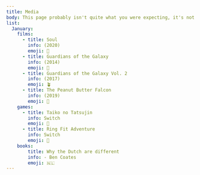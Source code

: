```yaml
---
title: Media
body: This page probably isn't quite what you were expecting, it's not portfolio of any photography of graphic design but rather a list of the different type of media I have consumed over the year. The inspiration comes from one of my good friends and old colleague, Ben Farr.
list: 
  January: 
    films:
      - title: Soul 
        info: (2020) 
        emoji: 🎷
      - title: Guardians of the Galaxy
        info: (2014)
        emoji: 📼
      - title: Guardians of the Galaxy Vol. 2
        info: (2017)
        emoji: 🪴
      - title: The Peanut Butter Falcon
        info: (2019)
        emoji: 🦅
    games:
      - title: Taiko no Tatsujin
        info: Switch
        emoji: 🥁 
      - title: Ring Fit Adventure
        info: Switch
        emoji: 💪 
    books: 
        title: Why the Dutch are different
        info: - Ben Coates
        emoji: 🇳🇱
---
```

